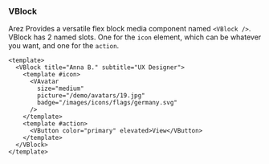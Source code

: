 ### VBlock

Arez Provides a versatile flex block media component named `<VBlock />`.
VBlock has 2 named slots. One for the `icon` element, which can
be whatever you want, and one for the `action`.

<!--code-->

```vue
<template>
  <VBlock title="Anna B." subtitle="UX Designer">
    <template #icon>
      <VAvatar
        size="medium"
        picture="/demo/avatars/19.jpg"
        badge="/images/icons/flags/germany.svg"
      />
    </template>
    <template #action>
      <VButton color="primary" elevated>View</VButton>
    </template>
  </VBlock>
</template>
```

<!--/code-->

<!--example-->

<div class="field">
  <div class="control">
    <div class="l-card">
      <VBlock title="Anna B." subtitle="UX Designer">
        <template #icon>
          <VAvatar 
            size="medium" 
            picture="/demo/avatars/19.jpg" 
            badge="/images/icons/flags/germany.svg" 
          />
        </template>
        <template #action>
          <VButton color="primary" elevated>View</VButton>
        </template>
      </VBlock>
    </div>
  </div>
</div>

<!--/example-->
